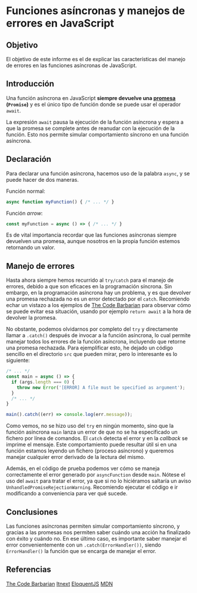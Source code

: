 # Funciones asíncronas y manejos de errores en JavaScript

## Objetivo

El objetivo de este informe es el de explicar las características del manejo de errores en las funciones asíncronas de JavaScript.

## Introducción

Una función asíncrona en JavaScript <b>siempre devuelve una [promesa](https://developer.mozilla.org/es/docs/Web/JavaScript/Reference/Global_Objects/Promise) (`Promise`)</b> y es el único tipo de función donde se puede usar el operador `await`.

La expresión `await` pausa la ejecución de la función asíncrona y espera a que la promesa se complete antes de reanudar con la ejecución de la función. Esto nos permite simular comportamiento síncrono en una función asíncrona.

## Declaración

Para declarar una función asíncrona, hacemos uso de la palabra `async`, y se puede hacer de dos maneras.

Función normal:
``` js
async function myFunction() { /* ... */ }
```
Función <i>arrow</i>:
``` js
const myFunction = async () => { /* ... */ }
```
Es de vital importancia recordar que las funciones asíncronas siempre devuelven una promesa, aunque nosotros en la propia función estemos retornando un valor. 

## Manejo de errores
Hasta ahora siempre hemos recurrido al `try/catch` para el manejo de errores, debido a que son eficaces en la programación síncrona. Sin embargo, en la programación asíncrona hay un problema, y es que devolver una promesa rechazada no es un error detectado por el `catch`. Recomiendo echar un vistazo a los ejemplos de [The Code Barbarian](http://thecodebarbarian.com/async-functions-in-javascript.html#error-handling) para observar cómo se puede evitar esa situación, usando por ejemplo `return await` a la hora de devolver la promesa.

No obstante, podemos olvidarnos por completo del `try` y directamente llamar a `.catch()` después de invocar a la función asíncrona, lo cual permite manejar todos los errores de la función asíncrona, incluyendo que retorne una promesa rechazada. Para ejemplificar esto, he dejado un código sencillo en el directorio `src` que pueden mirar, pero lo interesante es lo siguiente:
``` js
/* ... */
const main = async () => {
  if (args.length === 0) {
    throw new Error('[ERROR] A file must be specified as argument');
  }
  /* ... */
}

main().catch((err) => console.log(err.message));
```

Como vemos, no se hizo uso del `try` en ningún momento, sino que la función asíncrona `main` lanza un error de que no se ha especificado un fichero por línea de comandos. El `catch` detecta el error y en la <i>callback</i> se imprime el mensaje. Este comportamiento puede resultar útil si en una función estamos leyendo un fichero (proceso asíncrono) y queremos manejar cualquier error derivado de la lectura del mismo.

Además, en el código de prueba podemos ver cómo se maneja correctamente el error generado por `asyncFunction` desde `main`. Nótese el uso del `await` para tratar el error, ya que si no lo hiciéramos saltaría un aviso `UnhandledPromiseRejectionWarning`. Recomiendo ejecutar el código e ir modificando a conveniencia para ver qué sucede. 

## Conclusiones

Las funciones asíncronas permiten simular comportamiento síncrono, y gracias a las promesas nos permiten saber cuándo una acción ha finalizado con éxito y cuándo no. En ese último caso, es importante saber manejar el error convenientemente con un `.catch(ErrorHandler())`, siendo `ErrorHandler()` la función que se encarga de manejar el error.

## Referencias

[The Code Barbarian](http://thecodebarbarian.com/async-functions-in-javascript.html#error-handling)
[Itnext](https://itnext.io/error-handling-with-async-await-in-js-26c3f20bc06a)
[EloquentJS](https://eloquentjavascript.net/11_async.html)
[MDN](https://developer.mozilla.org/es/docs/Web/JavaScript/Reference/Statements/async_function)